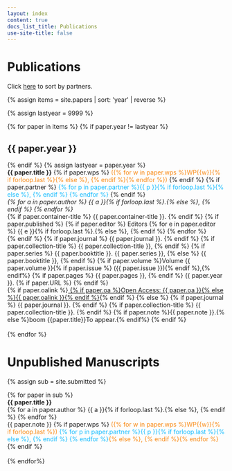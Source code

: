 ```yaml
---
layout: index
content: true
docs_list_title: Publications
use-site-title: false
---
```



# Publications
Click [here](bysite) to sort by partners.

{% assign items = site.papers | sort: 'year' | reverse %}

{% assign lastyear = 9999 %}

<div class="paper-list">
  {% for paper in items %}
  {% if paper.year != lastyear %}<h2> {{ paper.year }}</h2>{% endif %}
  {% assign lastyear = paper.year %}
  <article class="paper-preview">
	<strong>{{ paper.title }}</strong>
	{% if paper.wps %}
    <span style="color:#f98811">({% for w in paper.wps %}WP{{w}}{% if forloop.last %}{% else %}, {% endif %}{% endfor %})</span>
  {% endif %}
  {% if paper.partner %}
    <span style="color:#11bbff">
  {% for p in paper.partner %}{{ p }}{% if forloop.last %}{% else %}, {% endif %} {% endfor %}
  </span>
  {% endif %}
	<br>
  <em>
	{% for a in paper.author %}
	  {{ a }}{% if forloop.last %}.{% else %}, {% endif %}
	{% endfor %}
  </em>
	<br>
	{% if paper.container-title %} {{ paper.container-title }}. {% endif %}
	{% if paper.published %}
	{% if paper.editor %}
	  Editors
	  {% for e in paper.editor %}
	    {{ e }}{% if forloop.last %}.{% else %}, {% endif %}
	  {% endfor %}
	<br>
	{% endif %}
	{% if paper.journal %} {{ paper.journal }}. {% endif %}
	{% if paper.collection-title %} {{ paper.collection-title }}, {% endif %}
  {% if paper.series %} {{ paper.booktitle }}. {{ paper.series }}, {% else %} {{ paper.booktitle }}, {% endif %}
	{% if paper.volume %}Volume {{ paper.volume }}{% if paper.issue %} ({{ paper.issue }}){% endif %},{% endif%}
	{% if paper.pages %} {{ paper.pages }}, {% endif %}
	{{ paper.year }}.
	{% if paper.URL %} <a href="{{ paper.URL }}" target="new"><i class="fa fa-link"></i></a> {% endif %}
	<br/>
		  {% if paper.oalink %}<a href="{{ paper.oaline }}">
	  {% if paper.oa %}Open Access: {{ paper.oa }}{% else %}{{ paper.oalink }}{% endif %}</a>{% endif %}
	{% else %}
	{% if paper.journal %} {{ paper.journal }}. {% endif %}
	{% if paper.collection-title %} {{ paper.collection-title }}. {% endif %}
	{% if paper.note %}{{ paper.note }}.{% else %}boom {{paper.title}}To appear.{% endif%}
	{% endif %}
   </article>
   <br/>
  {% endfor %}
</div>


# Unpublished Manuscripts

{% assign sub = site.submitted %}

<div class="paper-list">
  {% for paper in sub %}
  <article>
	<strong>{{ paper.title }}</strong>
	<br/>
	{% for a in paper.author %}
	  {{ a }}{% if forloop.last %}.{% else %}, {% endif %}
	{% endfor %}
	<br/>
    {{ paper.note }}
	{% if paper.wps %} <span style="color:#f98811">({% for w in paper.wps %}WP{{w}}{% if forloop.last %}) <span style="color:#11bbff">{% for p in paper.partner %}{{ p }}{% if forloop.last %}{% else %}, {% endif %} {% endfor %}</span>{% else %}, {% endif %}{% endfor %}</span>{% endif %}
  </article>
  <br/>
  {% endfor%}
</div>

